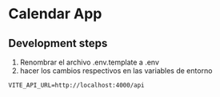 # Calendar App


## Development steps

1. Renombrar el archivo .env.template a .env
2. hacer los cambios respectivos en las variables de entorno

```
VITE_API_URL=http://localhost:4000/api
```